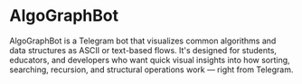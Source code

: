 # AlgoGraphBot
AlgoGraphBot is a Telegram bot that visualizes common algorithms and data structures as ASCII or text-based flows. It's designed for students, educators, and developers who want quick visual insights into how sorting, searching, recursion, and structural operations work — right from Telegram.
